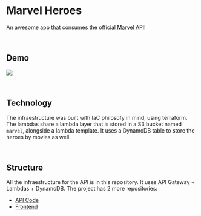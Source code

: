 # Marvel Heroes
An awesome app that consumes the official [Marvel API](https://developer.marvel.com)!

<br>

## Demo
[<img src="https://img.shields.io/badge/MARVELFLIX-%23F0131E?logoColor=white&style=for-the-badge" />](https://marvelflix.felops.vercel.app)

<br>

## Technology
The infraestructure was built with IaC philosofy in mind, using terraform. The lambdas share a lambda layer that is stored in a S3 bucket named `marvel`, alongside a lambda template. It uses a DynamoDB table to store the heroes by movies as well.

<br>

## Structure
All the infraestructure for the API is in this repository. It uses API Gateway + Lambdas + DynamoDB. The project has 2 more repositories:
- [API Code](https://github.com/felops/marvel-api)
- [Frontend](https://github.com/felops/marvelflix)
